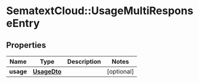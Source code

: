 # SematextCloud::UsageMultiResponseEntry

## Properties

| Name      | Type                        | Description | Notes      |
| --------- | --------------------------- | ----------- | ---------- |
| **usage** | [**UsageDto**](UsageDto.md) |             | [optional] |
